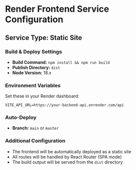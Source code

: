 # Render Frontend Service Configuration

## Service Type: Static Site

### Build & Deploy Settings
- **Build Command:** `npm install && npm run build`
- **Publish Directory:** `dist`
- **Node Version:** 18.x

### Environment Variables
Set these in your Render dashboard:

```
VITE_API_URL=https://your-backend-api.onrender.com/api
```

### Auto-Deploy
- **Branch:** `main` or `master`

### Additional Configuration
- The frontend will be automatically deployed as a static site
- All routes will be handled by React Router (SPA mode)
- The build output will be served from the `dist` directory
